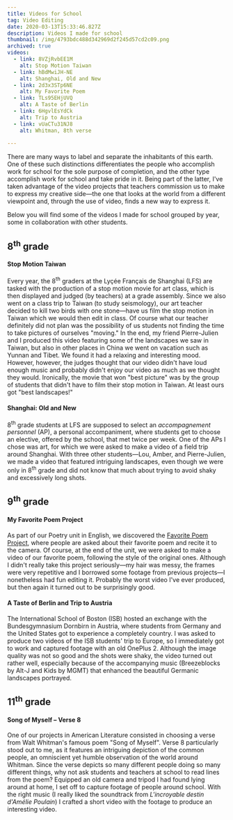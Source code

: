 ```yaml
---
title: Videos for School
tag: Video Editing
date: 2020-03-13T15:33:46.827Z
description: Videos I made for school
thumbnail: /img/4793bdc488d342969d2f245d57cd2c09.png
archived: true
videos:
  - link: 8VZjRvbEE1M
    alt: Stop Motion Taiwan
  - link: hBdMwiJH-NE
    alt: Shanghai, Old and New
  - link: 2d3x3STp6NE
    alt: My Favorite Poem
  - link: TLs95EHjUVQ
    alt: A Taste of Berlin
  - link: 6HgvlEsYdCk
    alt: Trip to Austria
  - link: vUaCTu31NJ8
    alt: Whitman, 8th verse
    
---
```

There are many ways to label and separate the inhabitants of this earth. One of these such distinctions differentiates the people who accomplish work for school for the sole purpose of completion, and the other type accomplish work for school and take pride in it. Being part of the latter, I've taken advantage of the video projects that teachers commission us to make to express my creative side—the one that looks at the world from a different viewpoint and, through the use of video, finds a new way to express it. 

Below you will find some of the videos I made for school grouped by year, some in collaboration with other students.


## 8<sup>th</sup> grade

#### Stop Motion Taiwan

Every year, the 8<sup>th</sup> graders at the Lyçée Français de Shanghai (LFS) are tasked with the production of a stop motion movie for art class, which is then displayed and judged (by teachers) at a grade assembly. Since we also went on a class trip to Taiwan (to study seismology), our art teacher decided to kill two birds with one stone—have us film the stop motion in Taiwan which we would then edit in class. Of course what our teacher definitely did not plan was the possibility of us students not finding the time to take pictures of ourselves "moving." In the end, my friend Pierre-Julien and I produced this video featuring some of the landscapes we saw in Taiwan, but also in other places in China we went on vacation such as Yunnan and Tibet. We found it had a relaxing and interesting mood. However, however, the judges thought that our video didn't have loud enough music and probably didn't enjoy our video as much as we thought they would. Ironically, the movie that won "best picture" was by the group of students that didn't have to film their stop motion in Taiwan. At least ours got "best landscapes!" 

#### Shanghai: Old and New

8<sup>th</sup> grade students at LFS are supposed to select an *accompagnement personnel* (AP), a personal accompaniment, where students get to choose an elective, offered by the school, that met twice per week. One of the APs I chose was art, for which we were asked to make a video of a field trip around Shanghai. With three other students—Lou, Amber, and Pierre-Julien, we made a video that featured intriguing landscapes, even though we were only in 8<sup>th</sup> grade and did not know that much about trying to avoid shaky and excessively long shots.

## 9<sup>th</sup> grade

#### My Favorite Poem Project

As part of our Poetry unit in English, we discovered the [Favorite Poem Project](http://www.favoritepoem.org/), where people are asked about their favorite poem and recite it to the camera. Of course, at the end of the unit, we were asked to make a video of our favorite poem, following the style of the original ones. Although I didn't really take this project seriously—my hair was messy, the frames were very repetitive and I borrowed some footage from previous projects—I nonetheless had fun editing it. Probably the worst video I've ever produced, but then again it turned out to be surprisingly good. 

#### A Taste of Berlin and Trip to Austria

The International School of Boston (ISB) hosted an exchange with the Bundesgymnasium Dornbirn in Austria, where students from Germany and the United States got to experience a completely country. I was asked to produce two videos of the ISB students' trip to Europe, so I immediately got to work and captured footage with an old OnePlus 2. Although the image quality was not so good and the shots were shaky, the video turned out rather well, especially because of the accompanying music (Breezeblocks by Alt-J and Kids by MGMT) that enhanced the beautiful Germanic landscapes portrayed.

## 11<sup>th</sup> grade

#### Song of Myself – Verse 8

One of our projects in American Literature consisted in choosing a verse from Walt Whitman's famous poem "Song of Myself". Verse 8 particularly stood out to me, as it features an intriguing depiction of the common people, an omniscient yet humble observation of the world around Whitman. Since the verse depicts so many different people doing so many different things, why not ask students and teachers at school to read lines from the poem? Equipped an old camera and tripod I had found lying around at home, I set off to capture footage of people around school. With the right music (I really liked the soundtrack from *L'incroyable destin d'Amélie Poulain*) I crafted a short video with the footage to produce an interesting video.